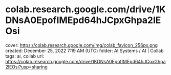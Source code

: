 # colab.research.google.com/drive/1KDNsA0EpofIMEpd64hJCpxGhpa2lEOsi

cover: https://colab.research.google.com/img/colab_favicon_256px.png
created: December 25, 2022 7:19 AM (UTC)
folder: AI Systems / AI | Collab
tags: ai, collab
url: https://colab.research.google.com/drive/1KDNsA0EpofIMEpd64hJCpxGhpa2lEOsi?usp=sharing